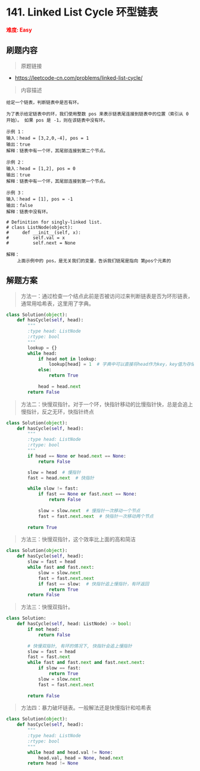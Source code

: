 # 141. Linked List Cycle 环型链表

**<font color=red>难度: Easy</font>**

## 刷题内容

> 原题链接

* https://leetcode-cn.com/problems/linked-list-cycle/

> 内容描述

```
给定一个链表，判断链表中是否有环。

为了表示给定链表中的环，我们使用整数 pos 来表示链表尾连接到链表中的位置（索引从 0 开始）。 如果 pos 是 -1，则在该链表中没有环。

示例 1：
输入：head = [3,2,0,-4], pos = 1
输出：true
解释：链表中有一个环，其尾部连接到第二个节点。

示例 2：
输入：head = [1,2], pos = 0
输出：true
解释：链表中有一个环，其尾部连接到第一个节点。

示例 3：
输入：head = [1], pos = -1
输出：false
解释：链表中没有环。

# Definition for singly-linked list.
# class ListNode(object):
#     def __init__(self, x):
#         self.val = x
#         self.next = None

解释：
	上面示例中的 pos，是无关我们的变量，告诉我们链尾是指向 第pos个元素的
```

## 解题方案

> 方法一：通过检查一个结点此前是否被访问过来判断链表是否为环形链表，通常用哈希表，这里用了字典。
>

```python
class Solution(object):
    def hasCycle(self, head):
        """
        :type head: ListNode
        :rtype: bool
        """
        lookup = {}
        while head:
            if head not in lookup:
                lookup[head] = 1  # 字典中可以直接将head作为key，key值为存储的引用
            else:
                return True
            
            head = head.next
        return False
```



> 方法二：快慢双指针。对于一个环，快指针移动的比慢指针快，总是会追上慢指针，反之无环，快指针终点

```python
class Solution(object):
    def hasCycle(self, head):
        """
        :type head: ListNode
        :rtype: bool
        """
        if head == None or head.next == None:
            return False

        slow = head  # 慢指针
        fast = head.next  # 快指针

        while slow != fast:
            if fast == None or fast.next == None:
                return False
            
            slow = slow.next  # 慢指针一次移动一个节点
            fast = fast.next.next  # 快指针一次移动两个节点
        
        return True
```



> 方法三：快慢双指针，这个效率比上面的高和简洁

```python
class Solution(object):
    def hasCycle(self, head):
        slow = fast = head
        while fast and fast.next:
            slow = slow.next
            fast = fast.next.next
            if fast == slow:  # 快指针追上慢指针，有环返回
                return True
        return False
```



> 方法三：快慢双指针。

```Python
class Solution:
    def hasCycle(self, head: ListNode) -> bool:
        if not head:
            return False
        
        # 快慢双指针, 有环的情况下, 快指针会追上慢指针
        slow = fast = head
        fast = fast.next
        while fast and fast.next and fast.next.next:
            if slow == fast:
                return True
            slow = slow.next
            fast = fast.next.next
        
        return False
```



> 方法四：暴力破坏链表。一般解法还是快慢指针和哈希表

```python
class Solution(object):
    def hasCycle(self, head):
        """
        :type head: ListNode
        :rtype: bool
        """
        while head and head.val != None: 
            head.val, head = None, head.next
        return head != None
```

